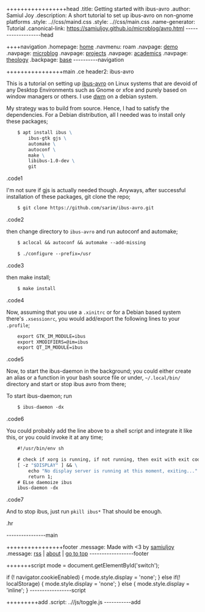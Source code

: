 +++++++++++++++++head
.title: Getting started with ibus-avro
.author: Samiul Joy
.description: A short tutorial to set up ibus-avro on non-gnome platforms
.style: ..//css/maind.css
.style: ..//css/main.css
.name-generator: Tutorial
.canonical-link: https://samiuljoy.github.io/microblog/avro.html
-------------------head

++++navigation
.homepage: [home](..//index.html)
.navmenu: roam
.navpage: [demo](..//demo/base.html)
.navpage: [microblog](..//microblog/base.html)
.navpage: [projects](..//projects/base.html)
.navpage: [academics](..//academics/base.html)
.navpage: [theology](../theology/base.html)
.backpage: [base](base.html)
----------navigation

++++++++++++++++main
.ce header2: ibus-avro

 This is a tutorial on setting up [ibus-avro](https://github.com/sarim/ibus-avro) on Linux systems that are devoid of any Desktop Environments such as Gnome or xfce and purely based on window managers or others. I use [dwm](https://suckless.org/) on a debian system.

My strategy was to build from source. Hence, I had to satisfy the dependencies. For a Debian distribution, all I needed was to install only these packages;

```1
	$ apt install ibus \
		ibus-gtk gjs \
		automake \
		autoconf \
		make \
		libibus-1.0-dev \
		git
```
.code1

I'm not sure if gjs is actually needed though. Anyways, after successful installation of these packages, git clone the repo;

```2
	$ git clone https://github.com/sarim/ibus-avro.git
```
.code2

then change directory to `ibus-avro` and run autoconf and automake;

```3
	$ aclocal && autoconf && automake --add-missing

	$ ./configure --prefix=/usr

```
.code3

then make install;

```4
	$ make install
```
.code4

Now, assuming that you use a `.xinitrc` or for a Debian based system there's `.xsessionrc`, you would add/export the following lines to your `.profile`;

```5
	export GTK_IM_MODULE=ibus
	export XMODIFIERS=@im=ibus
	export QT_IM_MODULE=ibus
```
.code5

Now, to start the ibus-daemon in the background; you could either create an alias or a function in your bash source file or under, `~/.local/bin/` directory and start or stop ibus avro from there;

To start ibus-daemon; run

```6
	$ ibus-daemon -dx
```
.code6

You could probably add the line above to a shell script and integrate it like this, or you could invoke it at any time;

```7
	#!/usr/bin/env sh

	# check if xorg is running, if not running, then exit with exit code 1
	[ -z "$DISPLAY" ] && \
		echo "No display server is running at this moment, exiting..." && \
		return 1;
	# ELse daemoize ibus
	ibus-daemon -dx
```
.code7

And to stop ibus, just run `pkill ibus*` That should be enough.

.hr

----------------main

++++++++++++++++footer
.message: Made with <3 by [samiuljoy](https://github.com/samiuljoy)
.message: [rss](/rss.xml) | [about](/about.html) | [go to top](#)
------------------footer

+++++++script
mode = document.getElementById('switch');

if (! navigator.cookieEnabled) {
	mode.style.display = 'none';
}
else if(! localStorage) {
	mode.style.display = 'none';
}
else {
	mode.style.display = 'inline';
}
-----------------script

+++++++++add
.script: ..//js/toggle.js
-----------add

